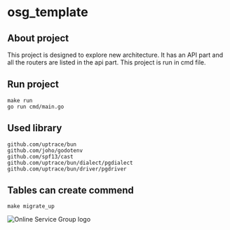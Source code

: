 # osg_template

## About project
This project is designed to explore new architecture. It has an API part and all the routers are listed in the api part. This project is run in cmd file.

## Run project
```
make run
go run cmd/main.go
```

## Used library
`github.com/uptrace/bun`\
`github.com/joho/godotenv`\
`github.com/spf13/cast`\
`github.com/uptrace/bun/dialect/pgdialect`\
`github.com/uptrace/bun/driver/pgdriver`

## Tables can create commend
```
make migrate_up
```

![Online Service Group logo](https://top.uz/upload/yp/static/1f8/1f824be398360e2d41c16f1a4e86575c.jpg)